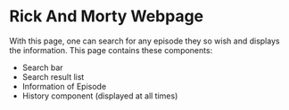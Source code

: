 # Rick And Morty Webpage
With this page, one can search for any episode they so wish and displays the information. 
This page contains these components:
- Search bar
- Search result list
- Information of Episode
- History component (displayed at all times)
